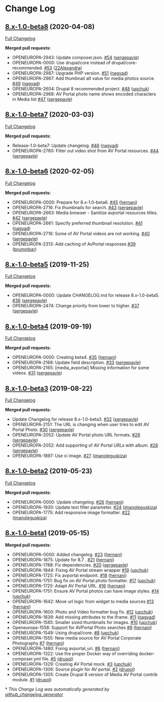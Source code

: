 # Change Log

## [8.x-1.0-beta8](https://github.com/openeuropa/media_avportal/tree/8.x-1.0-beta8) (2020-04-08)
[Full Changelog](https://github.com/openeuropa/media_avportal/compare/8.x-1.0-beta7...8.x-1.0-beta8)

**Merged pull requests:**

- OPENEUROPA-2943: Update composer.json. [\#54](https://github.com/openeuropa/media_avportal/pull/54) ([sergepavle](https://github.com/sergepavle))
- OPENEUROPA-0000: Use drupal/core instead of drupal/core-recommended. [\#53](https://github.com/openeuropa/media_avportal/pull/53) ([22Alexandra](https://github.com/22Alexandra))
- OPENEUROPA-2987: Upgrade PHP version. [\#51](https://github.com/openeuropa/media_avportal/pull/51) ([nagyad](https://github.com/nagyad))
- OPENEUROPA-2967: Add thumbnail alt value for media photos source. [\#49](https://github.com/openeuropa/media_avportal/pull/49) ([nagyad](https://github.com/nagyad))
- OPENEUROPA-2604: Drupal 8 recommended project. [\#48](https://github.com/openeuropa/media_avportal/pull/48) ([upchuk](https://github.com/upchuk))
- OPENEUROPA-2968: AV Portal photo name shows encoded characters in Media list [\#47](https://github.com/openeuropa/media_avportal/pull/47) ([sergepavle](https://github.com/sergepavle))

## [8.x-1.0-beta7](https://github.com/openeuropa/media_avportal/tree/8.x-1.0-beta7) (2020-03-03)
[Full Changelog](https://github.com/openeuropa/media_avportal/compare/8.x-1.0-beta6...8.x-1.0-beta7)

**Merged pull requests:**

- Release-1.0-beta7: Update changelog. [\#46](https://github.com/openeuropa/media_avportal/pull/46) ([nagyad](https://github.com/nagyad))
- OPENEUROPA-2780: Filter out video shot from AV Portal resources. [\#44](https://github.com/openeuropa/media_avportal/pull/44) ([sergepavle](https://github.com/sergepavle))

## [8.x-1.0-beta6](https://github.com/openeuropa/media_avportal/tree/8.x-1.0-beta6) (2020-02-05)
[Full Changelog](https://github.com/openeuropa/media_avportal/compare/8.x-1.0-beta5...8.x-1.0-beta6)

**Merged pull requests:**

- OPENEUROPA-0000: Prepare for 8.x-1.0-beta6. [\#45](https://github.com/openeuropa/media_avportal/pull/45) ([hernani](https://github.com/hernani))
- OPENEUROPA-2716: Fix thumbnails for search. [\#43](https://github.com/openeuropa/media_avportal/pull/43) ([sergepavle](https://github.com/sergepavle))
- OPENEUROPA-2663: Media browser - Sanitize avportal resources titles. [\#42](https://github.com/openeuropa/media_avportal/pull/42) ([sergepavle](https://github.com/sergepavle))
- OPENEUROPA-2661: Specify preferred thumbnail resolution. [\#41](https://github.com/openeuropa/media_avportal/pull/41) ([nagyad](https://github.com/nagyad))
- OPENEUROPA-2716: Some of AV Portal videos are not working. [\#40](https://github.com/openeuropa/media_avportal/pull/40) ([sergepavle](https://github.com/sergepavle))
- OPENEUROPA-2313: Add caching of AvPortal responses [\#39](https://github.com/openeuropa/media_avportal/pull/39) ([brummbar](https://github.com/brummbar))

## [8.x-1.0-beta5](https://github.com/openeuropa/media_avportal/tree/8.x-1.0-beta5) (2019-11-25)
[Full Changelog](https://github.com/openeuropa/media_avportal/compare/8.x-1.0-beta4...8.x-1.0-beta5)

**Merged pull requests:**

- OPENEUROPA-0000: Update CHANGELOG.md for release 8.x-1.0-beta5. [\#38](https://github.com/openeuropa/media_avportal/pull/38) ([sergepavle](https://github.com/sergepavle))
- OPENEUROPA-2474: Change priority from lower to higher. [\#37](https://github.com/openeuropa/media_avportal/pull/37) ([sergepavle](https://github.com/sergepavle))

## [8.x-1.0-beta4](https://github.com/openeuropa/media_avportal/tree/8.x-1.0-beta4) (2019-09-19)
[Full Changelog](https://github.com/openeuropa/media_avportal/compare/8.x-1.0-beta3...8.x-1.0-beta4)

**Merged pull requests:**

- OPENEUROPA-0000: Creating beta4. [\#35](https://github.com/openeuropa/media_avportal/pull/35) ([hernani](https://github.com/hernani))
- OPENEUROPA-2168: Update field description. [\#33](https://github.com/openeuropa/media_avportal/pull/33) ([sergepavle](https://github.com/sergepavle))
- OPENEUROPA-2165: \[media\_avportal\] Missing information for some videos. [\#31](https://github.com/openeuropa/media_avportal/pull/31) ([sergepavle](https://github.com/sergepavle))

## [8.x-1.0-beta3](https://github.com/openeuropa/media_avportal/tree/8.x-1.0-beta3) (2019-08-22)
[Full Changelog](https://github.com/openeuropa/media_avportal/compare/8.x-1.0-beta2...8.x-1.0-beta3)

**Merged pull requests:**

- Update Changelog for release 8.x-1.0-beta3. [\#32](https://github.com/openeuropa/media_avportal/pull/32) ([sergepavle](https://github.com/sergepavle))
- OPENEUROPA-2151: The URL is changing when user tries to edit AV Portal Photo. [\#30](https://github.com/openeuropa/media_avportal/pull/30) ([sergepavle](https://github.com/sergepavle))
- OPENEUROPA-2052: Update AV Portal photo URL formats. [\#29](https://github.com/openeuropa/media_avportal/pull/29) ([sergepavle](https://github.com/sergepavle))
- OPENEUROPA-2052: Add supporting of AV Portal URLs with album. [\#28](https://github.com/openeuropa/media_avportal/pull/28) ([sergepavle](https://github.com/sergepavle))
- OPENEUROPA-1897: Use ci image. [\#27](https://github.com/openeuropa/media_avportal/pull/27) ([imanoleguskiza](https://github.com/imanoleguskiza))

## [8.x-1.0-beta2](https://github.com/openeuropa/media_avportal/tree/8.x-1.0-beta2) (2019-05-23)
[Full Changelog](https://github.com/openeuropa/media_avportal/compare/8.x-1.0-beta1...8.x-1.0-beta2)

**Merged pull requests:**

- OPENEUROPA-0000: Update changelog. [\#26](https://github.com/openeuropa/media_avportal/pull/26) ([hernani](https://github.com/hernani))
- OPENEUROPA-1930: Update text filter parameter. [\#24](https://github.com/openeuropa/media_avportal/pull/24) ([imanoleguskiza](https://github.com/imanoleguskiza))
- OPENEUROPA-1775: Add responsive image formatter. [\#22](https://github.com/openeuropa/media_avportal/pull/22) ([imanoleguskiza](https://github.com/imanoleguskiza))

## [8.x-1.0-beta1](https://github.com/openeuropa/media_avportal/tree/8.x-1.0-beta1) (2019-05-15)
**Merged pull requests:**

- OPENEUROPA-0000: Added changelog. [\#23](https://github.com/openeuropa/media_avportal/pull/23) ([hernani](https://github.com/hernani))
- OPENEUROPA-1875: Update for 8.7 . [\#21](https://github.com/openeuropa/media_avportal/pull/21) ([hernani](https://github.com/hernani))
- OPENEUROPA-1788: Fix dependencies. [\#20](https://github.com/openeuropa/media_avportal/pull/20) ([sergepavle](https://github.com/sergepavle))
- OPENEUROPA-1844: Fixing AV Portal stream wrapper [\#19](https://github.com/openeuropa/media_avportal/pull/19) ([upchuk](https://github.com/upchuk))
- OPENEUROPA-1725: Fix avportal endpoint. [\#18](https://github.com/openeuropa/media_avportal/pull/18) ([hernani](https://github.com/hernani))
- OPENEUROPA-1751: Bug fix on AV Portal photo formatter. [\#17](https://github.com/openeuropa/media_avportal/pull/17) ([upchuk](https://github.com/upchuk))
- OPENEUROPA-1725: Adapt AV Portal URL. [\#16](https://github.com/openeuropa/media_avportal/pull/16) ([hernani](https://github.com/hernani))
- OPENEUROPA-1751: Ensure AV Portal photos can have image styles. [\#14](https://github.com/openeuropa/media_avportal/pull/14) ([upchuk](https://github.com/upchuk))
- OPENEUROPA-1642: Move url logic from widget to media sources [\#13](https://github.com/openeuropa/media_avportal/pull/13) ([hernani](https://github.com/hernani))
- OPENEUROPA-1600: Photo and Video formatter bug fix. [\#12](https://github.com/openeuropa/media_avportal/pull/12) ([upchuk](https://github.com/upchuk))
- OPENEUROPA-1639: Add missing attributes to the iframe. [\#11](https://github.com/openeuropa/media_avportal/pull/11) ([nagyad](https://github.com/nagyad))
- OPENEUROPA-1585: Smaller sized thumbnails for images. [\#10](https://github.com/openeuropa/media_avportal/pull/10) ([upchuk](https://github.com/upchuk))
- Openeuropa-1558: Support for AVPortal Photo searches [\#9](https://github.com/openeuropa/media_avportal/pull/9) ([hernani](https://github.com/hernani))
- OPENEUROPA-1549: Using drupal/core. [\#8](https://github.com/openeuropa/media_avportal/pull/8) ([upchuk](https://github.com/upchuk))
- OPENEUROPA-1555: New media source for AV Portal Corporate Photography [\#7](https://github.com/openeuropa/media_avportal/pull/7) ([hernani](https://github.com/hernani))
- OPENEUROPA-1480: Fixing avportal\_uri. [\#6](https://github.com/openeuropa/media_avportal/pull/6) ([hernani](https://github.com/hernani))
- OPENEUROPA-1322: Use the proper Docker way of overriding docker-composer.yml file.  [\#5](https://github.com/openeuropa/media_avportal/pull/5) ([drupol](https://github.com/drupol))
- OPENEUROPA-1329: Creating AV Portal mock. [\#3](https://github.com/openeuropa/media_avportal/pull/3) ([upchuk](https://github.com/upchuk))
- OPENEUROPA-1306: Source plugin for AV portal. [\#2](https://github.com/openeuropa/media_avportal/pull/2) ([drupol](https://github.com/drupol))
- OPENEUROPA-1305: Create Drupal 8 version of Media AV Portal contrib module. [\#1](https://github.com/openeuropa/media_avportal/pull/1) ([drupol](https://github.com/drupol))



\* *This Change Log was automatically generated by [github_changelog_generator](https://github.com/skywinder/Github-Changelog-Generator)*